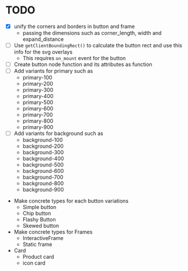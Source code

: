 # TODO
- [X] unify the corners and borders in button and frame
    - passing the dimensions such as corner_length, width and expand_distance
- [ ] Use `getClientBoundingRect()` to calculate the button rect and use this info for the svg overlays
    - This requires `on_mount` event for the button
- [ ] Create button node function and its attributes as function
- [ ] Add variants for primary such as
    - primary-100
    - primary-200
    - primary-300
    - primary-400
    - primary-500
    - primary-600
    - primary-700
    - primary-800
    - primary-900
- [ ] Add variants for background such as
    - background-100
    - background-200
    - background-300
    - background-400
    - background-500
    - background-600
    - background-700
    - background-800
    - background-900
- Make concrete types for each button variations
    - Simple button
    - Chip button
    - Flashy Button
    - Skewed button
- Make concrete types for Frames
    - InteractiveFrame
    - Static frame
- Card
    - Product card
    - icon card
